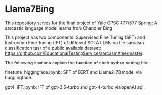 # Llama7Bing
This repository serves for the final project of Yale CPSC 477/577 Spring: A sarcastic language model learns from Chandler Bing

This project has two components: Supervised Fine Tuning (SFT) and Instruction Fine Tuning (IFT) of different SOTA LLMs on the sarcasm classification task of a public available dataset: https://github.com/EducationalTestingService/sarcasm/tree/master. 

The following sections explain the function of each python coding file:

finetune_higgingface.ipynb: SFT of BERT and Llama2-7B model via huggingface.


gpt4_IFT.ipynb: IFT of gpt-3.5-turbo and gpt-4-turbo via openAI api.
